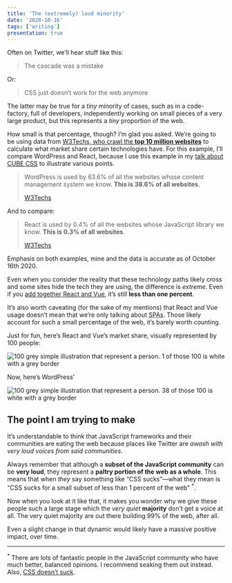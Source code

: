 ```yaml
---
title: 'The (extremely) loud minority'
date: '2020-10-16'
tags: ['writing']
presentation: true
---
```


Often on Twitter, we’ll hear stuff like this:

> The cascade was a mistake

Or:

> CSS just doesn’t work for the web anymore

The latter may be true for a _tiny_ minority of cases, such as in a code-factory, full of developers, independently working on small pieces of a very large product, but this represents a _tiny_ proportion of the web.

How small is that percentage, though? I’m glad you asked. We’re going to be using data from [W3Techs, who crawl the **top 10 million websites**](https://w3techs.com/faq) to calculate what market share certain technologies have. For this example, I’ll compare WordPress and React, because I use this example in my [talk about CUBE CSS](https://piccalil.li/talk/cube-vienna/) to illustrate various points.

> WordPress is used by 63.6% of all the websites whose content management system we know. **This is 38.6% of all websites**.
>
> [W3Techs](https://w3techs.com/technologies/details/cm-wordpress)

And to compare:

> React is used by 0.4% of all the websites whose JavaScript library we know. **This is 0.3% of all websites**.
>
> [W3Techs](https://w3techs.com/technologies/details/js-react)

Emphasis on both examples, mine and the data is accurate as of October 16th 2020.

Even when you consider the reality that these technology paths likely cross and some sites hide the tech they are using, the difference is _extreme_. Even if you [add together React and Vue](https://w3techs.com/technologies/comparison/js-react,js-vuejs), it’s still **less than one percent**.

It’s also worth caveating (for the sake of my mentions) that React and Vue usage doesn’t mean that we’re only talking about <abbr title="Single Page Applications">SPAs</abbr>. Those likely account for such a small percentage of the web, it’s barely worth counting.

Just for fun, here’s React and Vue’s market share, visually represented by 100 people:

![100 grey simple illustration that represent a person. 1 of those 100 is white with a grey border](https://assets.codepen.io/174183/react-and-vue-people.jpg)

Now, here’s WordPress’

![100 grey simple illustration that represent a person. 38 of those 100 is white with a grey border](https://assets.codepen.io/174183/wordpress-people.jpg)

## The point I am trying to make

It’s understandable to think that JavaScript frameworks and their communities are eating the web because places like Twitter are _awash with very loud voices from said communities_.

Always remember that although a **subset of the JavaScript community** can be **very loud**, they represent a **paltry portion of the web as a whole**. This means that when _they_ say something like “CSS sucks”—what they mean is “CSS sucks for a small subset of less than 1 percent of the web” <sup>\*</sup>.

Now when you look at it like that, it makes you wonder why we give these people such a large stage which the _very quiet_ **majority** don’t get a voice at all. The very quiet majority are out there building 99% of the web, after all.

Even a slight change in that dynamic would likely have a massive positive impact, over time.

---

<sup>\*</sup> There are lots of fantastic people in the JavaScript community who have much better, balanced opinions. I recommend seaking them out instead. Also, [CSS doesn’t suck](https://hankchizljaw.com/wrote/css-doesnt-suck/).
